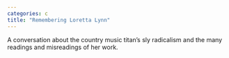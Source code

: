 ```yaml
---
categories: c
title: "Remembering Loretta Lynn"
---
```

A conversation about the country music titan’s sly radicalism and the many readings and misreadings of her work.